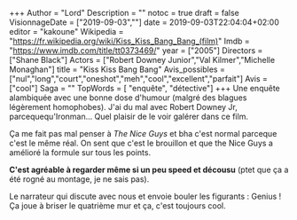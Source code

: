+++
Author = "Lord"
Description = ""
notoc = true
draft = false
VisionnageDate = ["2019-09-03",""]
date = 2019-09-03T22:04:04+02:00
editor = "kakoune"
Wikipedia = "https://fr.wikipedia.org/wiki/Kiss_Kiss_Bang_Bang_(film)"
Imdb = "https://www.imdb.com/title/tt0373469/"
year = ["2005"]
Directors = ["Shane Black"]
Actors = ["Robert Downey Junior","Val Kilmer","Michelle Monaghan"]
title = "Kiss Kiss Bang Bang"
Avis_possibles = ["nul","long","court","oneshot","meh","cool","excellent","parfait"]
Avis = ["cool"] 
Saga = ""
TopWords = [ "enquête", "détective"]
+++
Une enquête alambiquée avec une bonne dose d'humour (malgré des blagues légèrement homophobes).
J'ai du mal avec Robert Downey Jr, parcequequ'Ironman…
Quel plaisir de le voir galérer dans ce film.

Ça me fait pas mal penser à *The Nice Guys* et bha c'est normal parceque c'est le même réal.
On sent que c'est le brouillon et que the Nice Guys a amélioré la formule sur tous les points.

**C'est agréable à regarder même si un peu speed et décousu** (ptet que ça a été rogné au montage, je ne sais pas).

Le narrateur qui discute avec nous et envoie bouler les figurants : Genius !
Ça joue à briser le quatrième mur et ça, c'est toujours cool.


